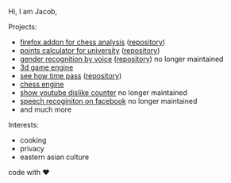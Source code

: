 Hi, I am Jacob,

Projects:

- [firefox addon for chess analysis](https://addons.mozilla.org/en-US/firefox/addon/chess-com-analyse-at-lichess/) ([repository](https://github.com/zeraye/chess-analysis-firefox-extension))
- [points calculator for university](https://zeraye.github.io/wut-calculator/) ([repository](https://github.com/zeraye/wut-calculator))
- [gender recognition by voice](https://zeraye.github.io/rege/) ([repository](https://github.com/zeraye/rege)) no longer maintained
- [3d game engine](https://github.com/zeraye/minecraft)
- [see how time pass](https://zeraye.github.io/ageing/) ([repository](https://github.com/zeraye/ageing))
- [chess engine](https://github.com/zeraye/buba)
- [show youtube dislike counter](https://github.com/zeraye/youtube-dislikes-counter) no longer maintained
- [speech recoginiton on facebook](https://github.com/zeraye/facebook-speech-recognition) no longer maintained
- and much more

Interests:

- cooking
- privacy
- eastern asian culture

code with ❤️
